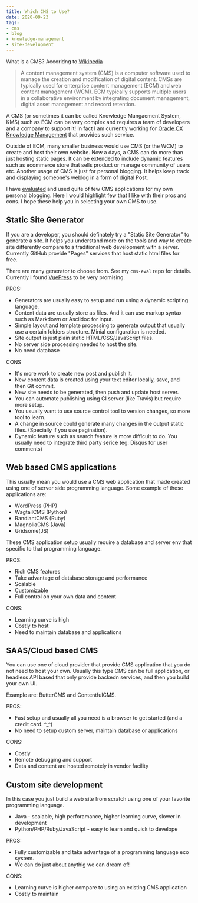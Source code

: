 ```yaml
---
title: Which CMS to Use?
date: 2020-09-23
tags:
- cms
- blog
- knowledge-management
- site-development
---
```


What is a CMS? Accoridng to [Wikipedia](https://en.wikipedia.org/wiki/Content_management_system)

> A content management system (CMS) is a computer software used to manage the creation and modification of digital content. CMSs are typically used for enterprise content management (ECM) and web content management (WCM). ECM typically supports multiple users in a collaborative environment by integrating document management, digital asset management and record retention.

A CMS (or sometimes it can be called Knowledge Mangaement System, KMS) such as ECM can be very complex and requires a team of developers and a company to support it! In fact I am currently working for [Oracle CX Knowledge Management](https://www.oracle.com/cx/service/knowledge-management/) that provides such service.

Outside of ECM, many smaller business would use CMS (or the WCM) to create and host their own website. Now a days, a CMS can do more than just hosting static pages. It can be extended to include dynamic features such as ecommerce store that sells product or manage community of users etc. Another usage of CMS is just for personal blogging. It helps keep track and displaying someone's weblog in a form of digital Post.

I have [evaluated](https://github.com/zemian/cms-eval) and used quite of few CMS applications for my own personal blogging. Here I would highlight few that I like with their pros and cons. I hope these help you in selecting your own CMS to use.

## Static Site Generator

If you are a developer, you should definately try a "Static Site Generator" to generate a site. It helps you understand more on the tools and way to create site differently compare to a traditional web development with a server. Currently GitHub provide "Pages" services that host static html files for free.

There are many generator to choose from. See my `cms-eval` repo for details. Currently I found [VuePress](http://vuepress.vuejs.org/) to be very promising.

PROS:
* Generators are usually easy to setup and run using a dynamic scripting language.
* Content data are usually store as files. And it can use markup syntax such as Markdown or Asciidoc for input.
* Simple layout and template processing to generate output that usually use a certain folders structure. Minial configuration is needed.
* Site output is just plain static HTML/CSS/JavaScript files.
* No server side processing needed to host the site.
* No need database

CONS
* It's more work to create new post and publish it.
* New content data is created using your text editor locally, save, and then Git commit.
* New site needs to be generated, then push and update host server.
* You can automate publishing using CI server (like Travis) but require more setup.
* You usually want to use source control tool to version changes, so more tool to learn.
* A change in source could generate many changes in the output static files. (Specially if you use pagination).
* Dynamic feature such as search feature is more difficult to do. You usually need to integrate third party serice (eg: Disqus for user comments)

## Web based CMS applications

This usually mean you would use a CMS web application that made created using one of server side programming language. Some example of these applications are:

* WordPress (PHP)
* WagtailCMS (Python)
* RandiantCMS (Ruby)
* MagnoliaCMS (Java) 
* Gridsome(JS)

These CMS application setup usually require a database and server env that specific to that programming language.

PROS:
* Rich CMS features
* Take advantage of database storage and performance
* Scalable
* Customizable
* Full control on your own data and content

CONS:
* Learning curve is high
* Costly to host
* Need to maintain database and applications

## SAAS/Cloud based CMS

You can use one of cloud provider that provide CMS application that you do not need to host your own. Usually this type CMS can be full application, or headless API based that only provide backedn services, and then you build your own UI. 

Example are: ButterCMS  and ContentfulCMS.

PROS:
* Fast setup and usually all you need is a browser to get started (and a credit card. ^_^)
* No need to setup custom server, maintain database or applications

CONS:
* Costly
* Remote debugging and support
* Data and content are hosted remotely in vendor facility

## Custom site development

In this case you just build a web site from scratch using one of your favorite programming language.

* Java - scalable, high perforamance, higher learning curve, slower in development
* Python/PHP/Ruby/JavaScript - easy to learn and quick to develope

PROS:
* Fully customizable and take advantage of a programming language eco system.
* We can do just about anythig we can dream of!

CONS:
* Learning curve is higher compare to using an existing CMS application
* Costly to maintain
